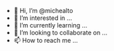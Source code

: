 - 👋 Hi, I’m @michealto
- 👀 I’m interested in ...
- 🌱 I’m currently learning ...
- 💞️ I’m looking to collaborate on ...
- 📫 How to reach me ...

<!---
michealto/michealto is a ✨ special ✨ repository because its `README.md` (this file) appears on your GitHub profile.
You can click the Preview link to take a look at your changes.
--->
